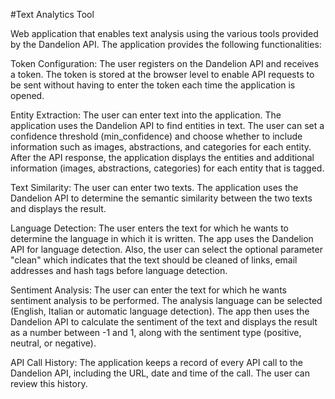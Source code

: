 #Text Analytics Tool

 Web application that enables text analysis using the various tools provided by the Dandelion API.
 The application provides the following functionalities:

 Token Configuration: The user registers on the Dandelion API and receives a token. The token is stored at the browser level to enable API requests to be sent without having to enter the token each time the application is opened.

 Entity Extraction: The user can enter text into the application. The application uses the Dandelion API to find entities in text. The user can set a confidence threshold (min_confidence) and choose whether to include information such as images, abstractions, and categories for each entity. After the API response, the application displays the entities and additional information (images, abstractions, categories) for each entity that is tagged.

 Text Similarity: The user can enter two texts. The application uses the Dandelion API to determine the semantic similarity between the two texts and displays the result.

Language Detection: The user enters the text for which he wants to determine the language in which it is written. The app uses the Dandelion API for language detection. Also, the user can select the optional parameter "clean" which indicates that the text should be cleaned of links, email addresses and hash tags before language detection.

Sentiment Analysis: The user can enter the text for which he wants sentiment analysis to be performed. The analysis language can be selected (English, Italian or automatic language detection). The app then uses the Dandelion API to calculate the sentiment of the text and displays the result as a number between -1 and 1, along with the sentiment type (positive, neutral, or negative).

API Call History: The application keeps a record of every API call to the Dandelion API, including the URL, date and time of the call. The user can review this history.
